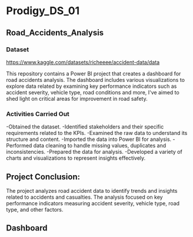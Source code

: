 # Prodigy_DS_01
## Road_Accidents_Analysis
### Dataset
https://www.kaggle.com/datasets/richeeee/accident-data/data

This repository contains a Power BI project that creates a dashboard for road accidents analysis. The dashboard includes various visualizations to explore data related by examining key performance indicators such as accident severity, vehicle type, road conditions and more, I've aimed to shed light on critical areas for improvement in road safety. 

### Activities Carried Out

-Obtained the dataset.
-Identified stakeholders and their specific requirements related to the KPIs.
-Examined the raw data to understand its structure and content.
-Imported the data into Power BI for analysis.
-Performed data cleaning to handle missing values, duplicates and inconsistencies.
-Prepared the data for analysis.
-Developed a variety of charts and visualizations to represent insights effectively.

## Project Conclusion:
The project analyzes road accident data to identify trends and insights related to accidents and casualties. The analysis focused on key performance indicators measuring accident severity, vehicle type, road type, and other factors.

## Dashboard

